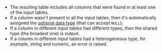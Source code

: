 * The resulting table includes all columns that were found in at least one of the input tables.
* If a column wasn't present in all the input tables, then it's automatically assigned the [optional data type](../../../types/optional.md) (that can accept `NULL`);
* If a column in different input tables had different types, then the shared type (the broadest one) is output.
* If a column in different input tables had a heterogeneous type, for example, string and numeric, an error is raised.

